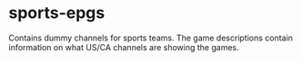 # sports-epgs
Contains dummy channels for sports teams.  The game descriptions contain information on what US/CA channels are showing the games.
